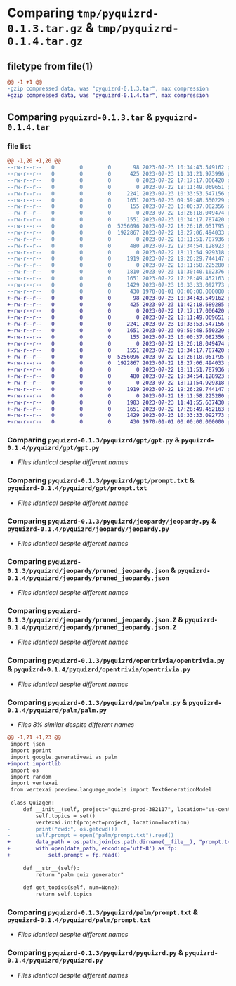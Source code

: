 # Comparing `tmp/pyquizrd-0.1.3.tar.gz` & `tmp/pyquizrd-0.1.4.tar.gz`

## filetype from file(1)

```diff
@@ -1 +1 @@
-gzip compressed data, was "pyquizrd-0.1.3.tar", max compression
+gzip compressed data, was "pyquizrd-0.1.4.tar", max compression
```

## Comparing `pyquizrd-0.1.3.tar` & `pyquizrd-0.1.4.tar`

### file list

```diff
@@ -1,20 +1,20 @@
--rw-r--r--   0        0        0       98 2023-07-23 10:34:43.549162 pyquizrd-0.1.3/README.md
--rw-r--r--   0        0        0      425 2023-07-23 11:31:21.973996 pyquizrd-0.1.3/pyproject.toml
--rw-r--r--   0        0        0        0 2023-07-22 17:17:17.006420 pyquizrd-0.1.3/pyquizrd/__init__.py
--rw-r--r--   0        0        0        0 2023-07-22 18:11:49.069651 pyquizrd-0.1.3/pyquizrd/gpt/__init__.py
--rw-r--r--   0        0        0     2241 2023-07-23 10:33:53.547156 pyquizrd-0.1.3/pyquizrd/gpt/gpt.py
--rw-r--r--   0        0        0     1651 2023-07-23 09:59:48.550229 pyquizrd-0.1.3/pyquizrd/gpt/prompt.txt
--rw-r--r--   0        0        0      155 2023-07-23 10:00:37.082356 pyquizrd-0.1.3/pyquizrd/gpt/x.py
--rw-r--r--   0        0        0        0 2023-07-22 18:26:18.049474 pyquizrd-0.1.3/pyquizrd/jeopardy/__init__.py
--rw-r--r--   0        0        0     1551 2023-07-23 10:34:17.787420 pyquizrd-0.1.3/pyquizrd/jeopardy/jeopardy.py
--rw-r--r--   0        0        0  5256096 2023-07-22 18:26:18.051795 pyquizrd-0.1.3/pyquizrd/jeopardy/pruned_jeopardy.json
--rw-r--r--   0        0        0  1922867 2023-07-22 18:27:06.494033 pyquizrd-0.1.3/pyquizrd/jeopardy/pruned_jeopardy.json.Z
--rw-r--r--   0        0        0        0 2023-07-22 18:11:51.787936 pyquizrd-0.1.3/pyquizrd/manual/__init__.py
--rw-r--r--   0        0        0      480 2023-07-22 19:34:54.128923 pyquizrd-0.1.3/pyquizrd/manual/manual.py
--rw-r--r--   0        0        0        0 2023-07-22 18:11:54.929318 pyquizrd-0.1.3/pyquizrd/opentrivia/__init__.py
--rw-r--r--   0        0        0     1919 2023-07-22 19:26:29.744147 pyquizrd-0.1.3/pyquizrd/opentrivia/opentrivia.py
--rw-r--r--   0        0        0        0 2023-07-22 18:11:58.225280 pyquizrd-0.1.3/pyquizrd/palm/__init__.py
--rw-r--r--   0        0        0     1810 2023-07-23 11:30:40.102376 pyquizrd-0.1.3/pyquizrd/palm/palm.py
--rw-r--r--   0        0        0     1651 2023-07-22 17:28:49.452163 pyquizrd-0.1.3/pyquizrd/palm/prompt.txt
--rw-r--r--   0        0        0     1429 2023-07-23 10:33:33.092773 pyquizrd-0.1.3/pyquizrd/pyquizrd.py
--rw-r--r--   0        0        0      430 1970-01-01 00:00:00.000000 pyquizrd-0.1.3/PKG-INFO
+-rw-r--r--   0        0        0       98 2023-07-23 10:34:43.549162 pyquizrd-0.1.4/README.md
+-rw-r--r--   0        0        0      425 2023-07-23 11:42:18.689285 pyquizrd-0.1.4/pyproject.toml
+-rw-r--r--   0        0        0        0 2023-07-22 17:17:17.006420 pyquizrd-0.1.4/pyquizrd/__init__.py
+-rw-r--r--   0        0        0        0 2023-07-22 18:11:49.069651 pyquizrd-0.1.4/pyquizrd/gpt/__init__.py
+-rw-r--r--   0        0        0     2241 2023-07-23 10:33:53.547156 pyquizrd-0.1.4/pyquizrd/gpt/gpt.py
+-rw-r--r--   0        0        0     1651 2023-07-23 09:59:48.550229 pyquizrd-0.1.4/pyquizrd/gpt/prompt.txt
+-rw-r--r--   0        0        0      155 2023-07-23 10:00:37.082356 pyquizrd-0.1.4/pyquizrd/gpt/x.py
+-rw-r--r--   0        0        0        0 2023-07-22 18:26:18.049474 pyquizrd-0.1.4/pyquizrd/jeopardy/__init__.py
+-rw-r--r--   0        0        0     1551 2023-07-23 10:34:17.787420 pyquizrd-0.1.4/pyquizrd/jeopardy/jeopardy.py
+-rw-r--r--   0        0        0  5256096 2023-07-22 18:26:18.051795 pyquizrd-0.1.4/pyquizrd/jeopardy/pruned_jeopardy.json
+-rw-r--r--   0        0        0  1922867 2023-07-22 18:27:06.494033 pyquizrd-0.1.4/pyquizrd/jeopardy/pruned_jeopardy.json.Z
+-rw-r--r--   0        0        0        0 2023-07-22 18:11:51.787936 pyquizrd-0.1.4/pyquizrd/manual/__init__.py
+-rw-r--r--   0        0        0      480 2023-07-22 19:34:54.128923 pyquizrd-0.1.4/pyquizrd/manual/manual.py
+-rw-r--r--   0        0        0        0 2023-07-22 18:11:54.929318 pyquizrd-0.1.4/pyquizrd/opentrivia/__init__.py
+-rw-r--r--   0        0        0     1919 2023-07-22 19:26:29.744147 pyquizrd-0.1.4/pyquizrd/opentrivia/opentrivia.py
+-rw-r--r--   0        0        0        0 2023-07-22 18:11:58.225280 pyquizrd-0.1.4/pyquizrd/palm/__init__.py
+-rw-r--r--   0        0        0     1903 2023-07-23 11:41:55.637430 pyquizrd-0.1.4/pyquizrd/palm/palm.py
+-rw-r--r--   0        0        0     1651 2023-07-22 17:28:49.452163 pyquizrd-0.1.4/pyquizrd/palm/prompt.txt
+-rw-r--r--   0        0        0     1429 2023-07-23 10:33:33.092773 pyquizrd-0.1.4/pyquizrd/pyquizrd.py
+-rw-r--r--   0        0        0      430 1970-01-01 00:00:00.000000 pyquizrd-0.1.4/PKG-INFO
```

### Comparing `pyquizrd-0.1.3/pyquizrd/gpt/gpt.py` & `pyquizrd-0.1.4/pyquizrd/gpt/gpt.py`

 * *Files identical despite different names*

### Comparing `pyquizrd-0.1.3/pyquizrd/gpt/prompt.txt` & `pyquizrd-0.1.4/pyquizrd/gpt/prompt.txt`

 * *Files identical despite different names*

### Comparing `pyquizrd-0.1.3/pyquizrd/jeopardy/jeopardy.py` & `pyquizrd-0.1.4/pyquizrd/jeopardy/jeopardy.py`

 * *Files identical despite different names*

### Comparing `pyquizrd-0.1.3/pyquizrd/jeopardy/pruned_jeopardy.json` & `pyquizrd-0.1.4/pyquizrd/jeopardy/pruned_jeopardy.json`

 * *Files identical despite different names*

### Comparing `pyquizrd-0.1.3/pyquizrd/jeopardy/pruned_jeopardy.json.Z` & `pyquizrd-0.1.4/pyquizrd/jeopardy/pruned_jeopardy.json.Z`

 * *Files identical despite different names*

### Comparing `pyquizrd-0.1.3/pyquizrd/opentrivia/opentrivia.py` & `pyquizrd-0.1.4/pyquizrd/opentrivia/opentrivia.py`

 * *Files identical despite different names*

### Comparing `pyquizrd-0.1.3/pyquizrd/palm/palm.py` & `pyquizrd-0.1.4/pyquizrd/palm/palm.py`

 * *Files 8% similar despite different names*

```diff
@@ -1,21 +1,23 @@
 import json
 import pprint
 import google.generativeai as palm
+import importlib
 import os
 import random
 import vertexai
 from vertexai.preview.language_models import TextGenerationModel
 
 class Quizgen:
     def __init__(self, project="quizrd-prod-382117", location="us-central1"):
         self.topics = set()
         vertexai.init(project=project, location=location)
-        print("cwd:", os.getcwd())
-        self.prompt = open("palm/prompt.txt").read()
+        data_path = os.path.join(os.path.dirname(__file__), "prompt.txt")
+        with open(data_path, encoding='utf-8') as fp:
+            self.prompt = fp.read()
 
     def __str__(self):
         return "palm quiz generator"
 
     def get_topics(self, num=None):
         return self.topics
```

### Comparing `pyquizrd-0.1.3/pyquizrd/palm/prompt.txt` & `pyquizrd-0.1.4/pyquizrd/palm/prompt.txt`

 * *Files identical despite different names*

### Comparing `pyquizrd-0.1.3/pyquizrd/pyquizrd.py` & `pyquizrd-0.1.4/pyquizrd/pyquizrd.py`

 * *Files identical despite different names*

